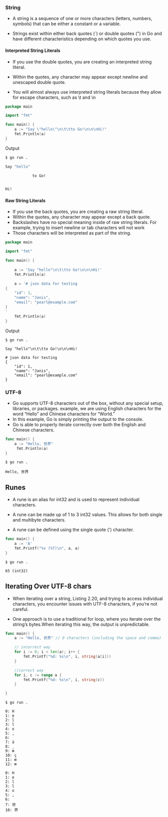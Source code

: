 
### String

- A string is a sequence of one or more characters (letters, numbers, symbols) that can be either a constant or a variable.
   
- Strings exist within either back quotes (`) or double quotes (") in Go and have different characteristics depending on which quotes you use.

#### Interpreted String Literals

- If you use the double quotes, you are creating an interpreted string literal.

- Within the quotes, any character may appear except newline and unescaped double quote.

- You will almost always use interpreted string literals because they allow for escape characters, such as \t and \n

```go
package main

import "fmt"

func main() {
    a := "Say \"hello\"\n\t\tto Go!\n\n\nHi!"
    fmt.Println(a)
}
```

Output

```sh
$ go run .

Say "hello"

            to Go!


Hi!
```

#### Raw String Literals

- If you use the back quotes, you are creating a raw string literal.
-  Within the quotes, any character may appear except a back quote.
-  Backslashes have no special meaning inside of raw string literals. For example, trying to insert newline or tab characters will not work
-  Those characters will be interpreted as part of the string.

```go
package main

import "fmt"

func main() {
    
    a := 'Say "hello"\n\t\tto Go!\n\n\nHi!'
    fmt.Println(a)

    a = '# json data for testing
{
    "id": 1,
    "name": "Janis",
    "email": "pearl@example.com"
}
'
    fmt.Println(a)
}
```
Output

```console
$ go run .

Say "hello"\n\t\tto Go!\n\n\nHi!

# json data for testing
{
    "id": 1,
    "name": "Janis",
    "email": "pearl@example.com"
}
```

### UTF-8

- Go supports UTF-8 characters out of the box, without any special setup, libraries, or packages. example, we are using English characters for the word “Hello” and Chinese characters for “World.” 
- In this example, Go is simply printing the output to the console.
- Go is able to properly iterate correctly over both the English and Chinese characters.

```go
func main() {
    a := "Hello, 世界"
     fmt.Println(a)
}
```
```console
$ go run .

Hello, 世界
```

## Runes

- A rune is an alias for int32 and is used to represent individual characters. 

- A rune can be made up of 1 to 3 int32 values. This allows for both single and multibyte characters. 

- A rune can be defined using the single quote (') character.

```go
func main() {
    a := 'A'
    fmt.Printf("%v (%T)\n", a, a)
}
```
```console
$ go run .

65 (int32)
```

## Iterating Over UTF-8 chars

- When iterating over a string, Listing 2.20, and trying to access individual characters, you encounter issues with UTF-8 characters, if you’re not careful. 

- One approach is to use a traditional for loop, where you iterate over the string’s bytes.When iterating this way, the output is unpredictable.

```go
func main() {
    a := "Hello, 世界" // 9 characters (including the space and comma)

    // incorrect way
    for i := 0; i < len(a); i++ {
        fmt.Printf("%d: %s\n", i, string(a[i]))
    }

    //correct way
    for i, c := range a {
        fmt.Printf("%d: %s\n", i, string(c))
    }

}
```

```console
$ go run .

0: H
1: e
2: l
3: l
4: o
5: ,
6:
7: ä
8: ¸
9: ⊠
10: ç
11: ⊠
12: ⊠

0: H
1: e
2: l
3: l
4: o
5: ,
6:
7: 世
10: 界

```